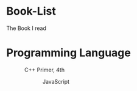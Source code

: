 # Book-List
The Book I read

<h1>Programming Language</h1>
<ul>
<ol>C++ Primer, 4th <ol>
<ol>JavaScript
</ul>
